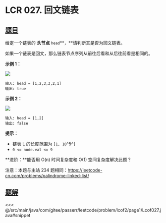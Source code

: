 # LCR 027. 回文链表

## [题目](https://leetcode.cn/problems/aMhZSa/)
给定一个链表的 **头节点** `head`**，**请判断其是否为回文链表。

如果一个链表是回文，那么链表节点序列从前往后看和从后往前看是相同的。

**示例 1：**

**![](https://pic.leetcode-cn.com/1626421737-LjXceN-image.png)**

```
输入: head = [1,2,3,3,2,1]
输出: true
```

**示例 2：**

**![](https://pic.leetcode-cn.com/1626422231-wgvnWh-image.png)**

```
输入: head = [1,2]
输出: false
```

**提示：**

* 链表 L 的长度范围为 `[1, 10`^5^`]`
* `0 <= node.val <= 9`

**进阶：**能否用 O(n) 时间复杂度和 O(1) 空间复杂度解决此题？

注意：本题与主站 234 题相同：<https://leetcode-cn.com/problems/palindrome-linked-list/>


## [题解](https://github.com/PasseRR/JavaLeetCode/blob/master/src/main/java/com/gitee/passerr/leetcode/problem/lcof2/page1/Lcof027.java)

<<< @/src/main/java/com/gitee/passerr/leetcode/problem/lcof2/page1/Lcof027.java#snippet
